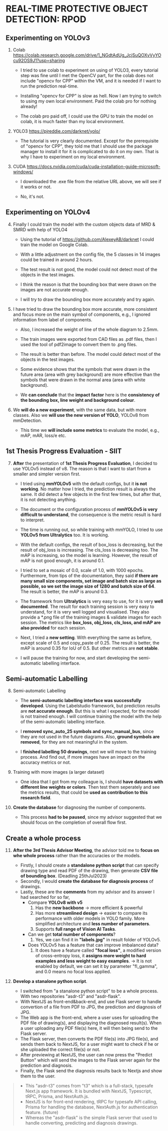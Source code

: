 
# REAL-TIME PROTECTIVE OBJECT DETECTION: RPOD

  

## Experimenting on YOLOv3

1. Colab https://colab.research.google.com/drive/1_NGdtAdUg_JcjSuQOXvVyYOcu92OS9J1?usp=sharing

	* I tried to use colab to experiment on using of YOLO3, every tutorial step was fine until I met the OpenCV part, for the colab does not include "opencv for CPP" within the VM, and it is needed if I want to run the prediction real-time.

	* Installing "opencv for CPP" is slow as hell. Now I am trying to switch to using my own local environment. Paid the colab pro for nothing already!

	* The colab pro paid off, I could use the GPU to train the model on colab, it is much faster than my local environment.

  

2. YOLO3 https://pjreddie.com/darknet/yolo/

	* The tutorial is very clearly documented. Except for the prerequisite of "opencv for CPP", they told me that I should use the package manager to install it for it is complicated to do it on my own. That is why I have to experiment on my local environment.

  

3. CUDA https://docs.nvidia.com/cuda/cuda-installation-guide-microsoft-windows/

	* I downloaded the .exe file from the relative URL above, we will see if it works or not.

	* No, it's not.

  

## Experimenting on YOLOv4
4. Finally I could train the model with the custom objects data of MRD & SMRD with help of YOLO4

	* Using the tutorial of https://github.com/AlexeyAB/darknet I could train the model on Google Colab.

	* With a little adjustment on the config file, the 5 classes in 14 images could be trained in around 2 hours.

	* The test result is not good, the model could not detect most of the objects in the test images.

	* I think the reason is that the bounding box that were drawn on the images are not accurate enough.

	* I will try to draw the bounding box more accurately and try again.

  

5. I have tried to draw the bounding box more accurate, more consistent and focus more on the main symbol of components, e.g., I ignored information from label of components.

	* Also, I increased the weight of line of the whole diagram to 2.5mm.

	* The train images were exported from CAD files as .pdf files, then I used the tool of pdf2image to convert them to .png files.

	* The result is better than before. The model could detect most of the objects in the test images.

	* Some evidence shows that the symbols that were drawn in the future area (area with grey background) are more effective than the symbols that were drawn in the normal area (area with white background).

	* We **can conclude** that the **impact factor** here is the **consistency of the bounding box, line weight and background colour**.

6. We **will do a new experiment**, with the same data, but with more classes. Also we **will use the new version of YOLO**, YOLOv8 from mmDetection.

	* This time we **will include some metrics** to evaluate the model, e.g., mAP, mAR, loss/e etc.
  
## 1st Thesis Progress Evaluation - SIIT
7. **After** the presentation of **1st Thesis Progress Evaluation**, I decided to use YOLOv5 instead of v8. The reason is that I want to start from a smaller and simpler version first.

	* I tried using **mmYOLOv5** with the default configs, but it **is not working**. No matter how I tried, the prediction result is always the same. It did detect a few objects in the first few times, but after that, it is not detecting anything.

	* The document or the configuration process of **mmYOLOv5 is very difficult to understand**, the consequence is the metric result is hard to interpret.

	* The time is running out, so while training with mmYOLO, I tried to use **YOLOv5 from Ultralytics** too. It is working.

	* With the default configs, the result of box_loss is decreasing, but the result of obj_loss is increasing. The cls_loss is decreasing too. The mAP is increasing, so the model is learning. However, the result of mAP is not good enough, it is around 0.1.

	* I tried to set a mosaic of 0.0, scale of 1.0, with 1000 epochs. Furthermore, from tips of the documentation, they said **if there are many small size components, set image and batch size as large as possible, so we set the image size of 1280 and batch size of 64**. The result is better, the mAP is around 0.3.

	* The framework from **Ultralytics** is very easy to use, for it is very **well documented**. The result for each training session is very easy to understand, for it is very well logged and visualised. They also provide a \*.png file of the training images & validate images for each session. The metrics like **box_loss, obj_loss, cls_loss, and mAP are also provided** for each session.

	* Next, I tried a **new setting**. With everything the same as before, except scale of 0.5 and copy_paste of 0.25. The result is better, the mAP is around 0.35 for IoU of 0.5. But other metrics are **not stable**.

	* I will pause the training for now, and start developing the semi-automatic labelling interface.

## Semi-automatic Labelling
8. Semi-automatic Labelling
	* The **semi-automatic labelling interface was successfully developed**. Using the Labelstudio framework, but prediction results are **not accurate enough**. But this is what I expected, for the model is not trained enough. I will continue training the model with the help of the semi-automatic labelling interface.

	* I **removed sync_auto_25 symbols and sync_manual_bus**, since they are not used in the future diagrams. Also, **ground symbols are removed**, for they are not meaningful in the system.

	* I **finished labelling 50 drawings**, next we will move to the training process. And find out, if more images have an impact on the accuracy metrics or not.

9. Training with more images (a larger dataset)
	* One idea that I got from my colleague is, I should **have datasets with different line weights or colors**. Then test them seperately and see the metrics results, that could be **used as contribution to this research field**.

10. **Create the database** for diagnosing the number of components.
	* This process **had to be paused**, since my advisor suggested that we should focus on the completion of overall flow first.

## Create a whole process
11. **After the 3rd Thesis Advisor Meeting**, the advisor told me to **focus on whe whole process** rather than the accuracies or the models.
	* Firstly, I should create a **standalone python script** that can specify drawing type and read PDF of the drawing, then generate **CSV file of bounding box**. (Deadling 25thJul2023)
	* Secondly, I would **create the database for diagnosis process** of drawings.
	* Lastly, these are the **comments** from my advisor and its answer I had searched for so far,
		* Compare **YOLOv8 with v5**
			1) Has the **new backbone** -> more efficient & powerful
			2) Has more **streamlined design** -> easier to compare its performance with older models in YOLO family. More simplified architecture and **less number of parameters**.
			3) Supports **full range of Vision AI Tasks**.
		* Can we get **total number of components**?
			1) Yes, we can find it in **"labels.jpg"** in result folder of YOLOv5.
		* Does YOLOv5 has a feature that can improve imbalanced data?
			1) It does have a feature called **"focal loss"**, a modified version of cross-entropy loss, it **assigns more weight to hard examples and less weight to easy examples**. -> It is not enabled by default, we can set it by parameter "fl_gamma", and 0.0 means no focal loss applied.

12. **Develop a stanalone python script**.
	* I switched from "a stanalone python script" to be a whole process. With two repositories "asdr-t3" and "asdr-flask".
	* With NextJS as front-end&back-end, and use Flask server to handle convertion of a file from PDF to JPG, the prediction and diagnosis of JPG.
	* The Web app is the front-end, where a user uses for uploading the PDF file of drawing(s), and displaying the diagnosed result(s). When a user uploading any PDF file(s) here, it will then being send to the Flask server.
	* The Flask server, then converts the PDF file(s) into JPG file(s), and sends them back to NextJS, for a user might want to check if he or she uploaded the correct file(s) or not.
	* After previewing at NextJS, the user can now press the "Predict Button" which will send the images to the Flask server again for the prediction and diagnosis.
	* Finally, the Flask send the diagnosis results back to Nextjs and show them to the user.
	






> * This "asdr-t3" comes from "t3" which is a full-stack,  typesafe Next.js app framework. It is bundled with NextJS, Typescript, tRPC, Prisma, and NextAuth.js.
> * NextJS is for front-end rendering, tRPC for typesafe API calling, Prisma for handling the database, NextAuth.js for authentication feature. (future)
> * Whereas the "asdr-flask" is the simple Flask server that used to handle converting, predicting and diagnosis drawings.